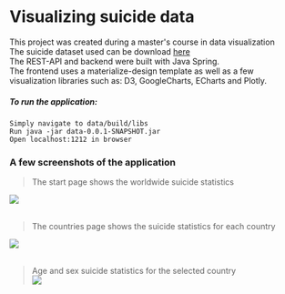 # Visualizing suicide data


This project was created during a master's course in data visualization <br />
The suicide dataset used can be download [here](https://www.kaggle.com/russellyates88/suicide-rates-overview-1985-to-2016) <br />
The REST-API and backend were built with Java Spring. <br />
The frontend uses a materialize-design template as well as a few visualization libraries such as: D3, GoogleCharts, ECharts and Plotly.

##### To run the application:

```Simply navigate to data/build/libs``` <br />
```Run java -jar data-0.0.1-SNAPSHOT.jar``` <br />
```Open localhost:1212 in browser```


### A few screenshots of the application <br />

> The start page shows the worldwide suicide statistics <br />

<kbd><img src="https://github.com/Yoan-D/visualizing-suicide-data/blob/master/data/screenshots/First_Page.gif"/></kbd><br />
<br />
> The countries page shows the suicide statistics for each country <br />

<kbd><img src="https://github.com/Yoan-D/visualizing-suicide-data/blob/master/data/screenshots/Second_Page_Part1.gif" /></kbd><br />
<br />
> Age and sex suicide statistics for the selected country <br />
<kbd><img src="https://github.com/Yoan-D/visualizing-suicide-data/blob/master/data/screenshots/Second_Page_Part2.gif" /></kbd>
